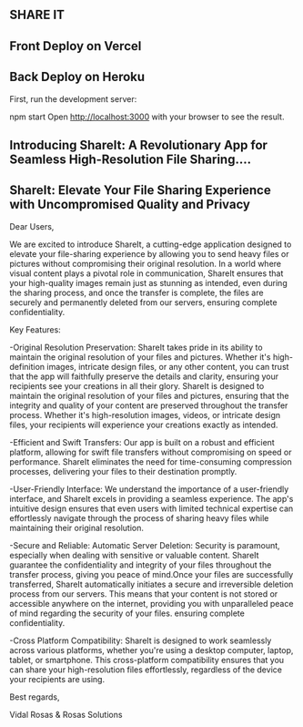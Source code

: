 ## SHARE IT
## Front Deploy on Vercel
## Back Deploy on Heroku

First, run the development server:

npm start
Open [http://localhost:3000](http://localhost:3000) with your browser to see the result.


## Introducing ShareIt: A Revolutionary App for Seamless High-Resolution File Sharing....
## ShareIt: Elevate Your File Sharing Experience with Uncompromised Quality and Privacy



Dear Users,

We are excited to introduce ShareIt, a cutting-edge application designed to elevate your file-sharing experience by allowing you to send heavy files or pictures without compromising their original resolution. In a world where visual content plays a pivotal role in communication, ShareIt ensures that your high-quality images remain just as stunning as intended, even during the sharing process, and once the transfer is complete, the files are securely and permanently deleted from our servers, ensuring complete confidentiality.


Key Features:

-Original Resolution Preservation:
ShareIt takes pride in its ability to maintain the original resolution of your files and pictures. Whether it's high-definition images, intricate design files, or any other content, you can trust that the app will faithfully preserve the details and clarity, ensuring your recipients see your creations in all their glory.
ShareIt is designed to maintain the original resolution of your files and pictures, ensuring that the integrity and quality of your content are preserved throughout the transfer process. Whether it's high-resolution images, videos, or intricate design files, your recipients will experience your creations exactly as intended.

-Efficient and Swift Transfers:
Our app is built on a robust and efficient platform, allowing for swift file transfers without compromising on speed or performance. ShareIt eliminates the need for time-consuming compression processes, delivering your files to their destination promptly.

-User-Friendly Interface:
We understand the importance of a user-friendly interface, and ShareIt excels in providing a seamless experience. The app's intuitive design ensures that even users with limited technical expertise can effortlessly navigate through the process of sharing heavy files while maintaining their original resolution.

-Secure and Reliable:
Automatic Server Deletion:
Security is paramount, especially when dealing with sensitive or valuable content. ShareIt guarantee the confidentiality and integrity of your files throughout the transfer process, giving you peace of mind.Once your files are successfully transferred, ShareIt automatically initiates a secure and irreversible deletion process from our servers. This means that your content is not stored or accessible anywhere on the internet, providing you with unparalleled peace of mind regarding the security of your files. ensuring complete confidentiality.

-Cross Platform Compatibility:
ShareIt is designed to work seamlessly across various platforms, whether you're using a desktop computer, laptop, tablet, or smartphone. This cross-platform compatibility ensures that you can share your high-resolution files effortlessly, regardless of the device your recipients are using.




Best regards,
















Vidal Rosas &
Rosas Solutions









